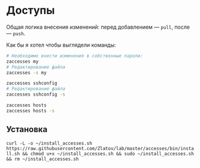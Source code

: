 # Доступы

Общая логика внесения изменений: перед добавлением — `pull`, после — `push`.

Как бы я хотел чтобы выглядели команды:

```bash
# Необходимо внести изменения в собственные пароли:
zaccesses my
# Редактирование файла
zaccesses -s my

zaccesses sshconfig
# Редактирование файла
zaccesses sshconfig -s

zaccesses hosts
zaccesses hosts -s
```

## Установка

`curl -L -o ~/install_accesses.sh https://raw.githubusercontent.com/Zlatov/lab/master/accesses/bin/install.sh && chmod u+x ~/install_accesses.sh && sudo ~/install_accesses.sh && rm ~/install_accesses.sh`
